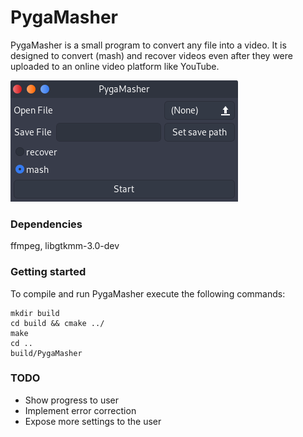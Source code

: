 PygaMasher
=====

PygaMasher is a small program to convert any file into a video. It is designed to convert (mash) and
recover videos even after they were uploaded to an online video platform like YouTube.

![](screenshot_1.png)
### Dependencies
ffmpeg, libgtkmm-3.0-dev


### Getting started 
To compile and run PygaMasher execute the following commands:
```
mkdir build
cd build && cmake ../
make
cd ..
build/PygaMasher
```


### TODO
- Show progress to user
- Implement error correction
- Expose more settings to the user
